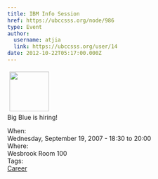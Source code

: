 ```yaml
---
title: IBM Info Session 
href: https://ubccsss.org/node/986
type: Event
author:
  username: atjia
  link: https://ubccsss.org/user/14
date: 2012-10-22T05:17:00.000Z
---
```


<div class="field field-name-body field-type-text-with-summary field-label-hidden"><div class="field-items"><div class="field-item even"><p><img src="/files/ibm%20logo.jpg" vspace="5" hspace="5" width="90" height="90"><br>
Big Blue is hiring!</p>
</div></div></div><div class="field field-name-field-dates field-type-datetime field-label-above"><div class="field-label">When:&#xA0;</div><div class="field-items"><div class="field-item even"><span class="date-display-single">Wednesday, September 19, 2007 - <span class="date-display-range"><span class="date-display-start">18:30</span> to <span class="date-display-end">20:00</span></span></span></div></div></div><div class="field field-name-field-location field-type-text field-label-above"><div class="field-label">Where:&#xA0;</div><div class="field-items"><div class="field-item even">Wesbrook Room 100</div></div></div>    <footer>
    <div class="field field-name-field-tags field-type-taxonomy-term-reference field-label-above"><div class="field-label">Tags:&#xA0;</div><div class="field-items"><div class="field-item even"><a href="/career">Career</a></div></div></div>      </footer>